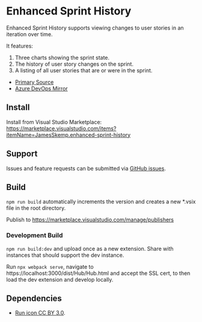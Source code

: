 # Enhanced Sprint History
Enhanced Sprint History supports viewing changes to user stories in an iteration over time.

It features:
1. Three charts showing the sprint state.
2. The history of user story changes on the sprint.
3. A listing of all user stories that are or were in the sprint.

- [Primary Source](https://git.ebacher-skemp.com/azure-devops/enhanced-sprint-history)
- [Azure DevOps Mirror](https://dev.azure.com/jamesrskemp/azure-devops-extensions/_git/enhanced-sprint-history)

## Install
Install from Visual Studio Marketplace: https://marketplace.visualstudio.com/items?itemName=JamesSkemp.enhanced-sprint-history

## Support
Issues and feature requests can be submitted via [GitHub issues](https://github.com/JamesSkemp/enhanced-sprint-history/issues).

## Build
`npm run build` automatically increments the version and creates a new *.vsix file in the root directory.

Publish to https://marketplace.visualstudio.com/manage/publishers

### Development Build
`npm run build:dev` and upload once as a new extension. Share with instances that should support the dev instance.

Run `npx webpack serve`, navigate to https://localhost:3000/dist/Hub/Hub.html and accept the SSL cert, to then load the dev extension and develop locally.

## Dependencies
- [Run icon CC BY 3.0](https://game-icons.net/1x1/lorc/run.html).
